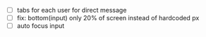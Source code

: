 - [ ] tabs for each user for direct message
- [ ] fix: bottom(input) only 20% of screen instead of hardcoded px
- [ ] auto focus input
